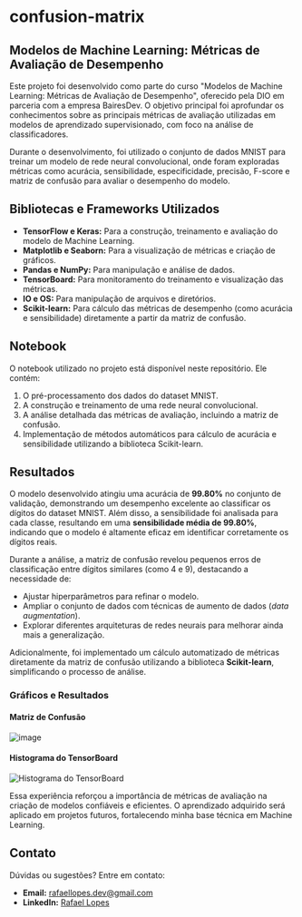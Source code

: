 # confusion-matrix

## Modelos de Machine Learning: Métricas de Avaliação de Desempenho

Este projeto foi desenvolvido como parte do curso "Modelos de Machine Learning: Métricas de Avaliação de Desempenho", oferecido pela DIO em parceria com a empresa BairesDev. O objetivo principal foi aprofundar os conhecimentos sobre as principais métricas de avaliação utilizadas em modelos de aprendizado supervisionado, com foco na análise de classificadores.

Durante o desenvolvimento, foi utilizado o conjunto de dados MNIST para treinar um modelo de rede neural convolucional, onde foram exploradas métricas como acurácia, sensibilidade, especificidade, precisão, F-score e matriz de confusão para avaliar o desempenho do modelo.

## Bibliotecas e Frameworks Utilizados

- **TensorFlow e Keras:** Para a construção, treinamento e avaliação do modelo de Machine Learning.
- **Matplotlib e Seaborn:** Para a visualização de métricas e criação de gráficos.
- **Pandas e NumPy:** Para manipulação e análise de dados.
- **TensorBoard:** Para monitoramento do treinamento e visualização das métricas.
- **IO e OS:** Para manipulação de arquivos e diretórios.
- **Scikit-learn:** Para cálculo das métricas de desempenho (como acurácia e sensibilidade) diretamente a partir da matriz de confusão.

## Notebook

O notebook utilizado no projeto está disponível neste repositório. Ele contém:

1. O pré-processamento dos dados do dataset MNIST.
2. A construção e treinamento de uma rede neural convolucional.
3. A análise detalhada das métricas de avaliação, incluindo a matriz de confusão.
4. Implementação de métodos automáticos para cálculo de acurácia e sensibilidade utilizando a biblioteca Scikit-learn.

## Resultados

O modelo desenvolvido atingiu uma acurácia de **99.80%** no conjunto de validação, demonstrando um desempenho excelente ao classificar os dígitos do dataset MNIST. Além disso, a sensibilidade foi analisada para cada classe, resultando em uma **sensibilidade média de 99.80%**, indicando que o modelo é altamente eficaz em identificar corretamente os dígitos reais.

Durante a análise, a matriz de confusão revelou pequenos erros de classificação entre dígitos similares (como 4 e 9), destacando a necessidade de:

- Ajustar hiperparâmetros para refinar o modelo.
- Ampliar o conjunto de dados com técnicas de aumento de dados (*data augmentation*).
- Explorar diferentes arquiteturas de redes neurais para melhorar ainda mais a generalização.

Adicionalmente, foi implementado um cálculo automatizado de métricas diretamente da matriz de confusão utilizando a biblioteca **Scikit-learn**, simplificando o processo de análise.

### **Gráficos e Resultados**

#### Matriz de Confusão
![image](https://github.com/user-attachments/assets/bd0cf1d0-61d4-4374-b0ed-a20be291650c)

#### Histograma do TensorBoard
![Histograma do TensorBoard](https://github.com/user-attachments/assets/dbd901cc-b49f-40cd-85e6-9d2c702b4aeb)

Essa experiência reforçou a importância de métricas de avaliação na criação de modelos confiáveis e eficientes. O aprendizado adquirido será aplicado em projetos futuros, fortalecendo minha base técnica em Machine Learning.

## Contato

Dúvidas ou sugestões? Entre em contato:

- **Email:** rafaellopes.dev@gmail.com
- **LinkedIn:** [Rafael Lopes](https://www.linkedin.com/in/rafael-lopes-desenvolvedor-fullstack/)
